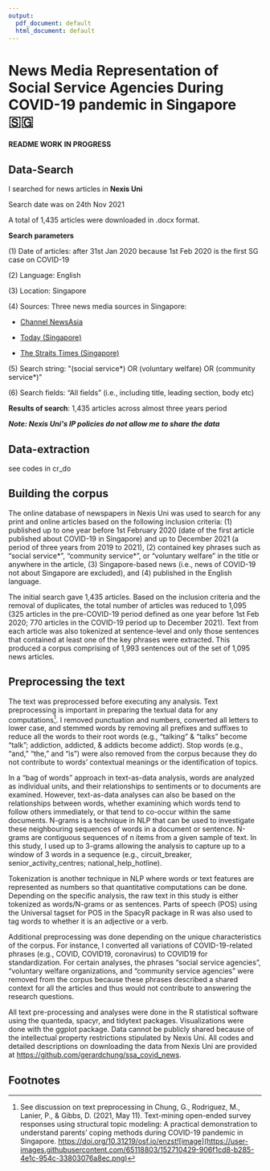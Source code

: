 ```yaml
---
output:
  pdf_document: default
  html_document: default
---
```

# News Media Representation of Social Service Agencies During COVID-19 pandemic in Singapore :singapore:

**README WORK IN PROGRESS**

## Data-Search
I searched for news articles in __Nexis Uni__
 
Search date was on 24th Nov 2021 

A total of 1,435 articles were downloaded in .docx format. 

**Search parameters**

 (1) Date of articles: after 31st Jan 2020 because 1st Feb 2020 is the first SG case on COVID-19

 (2) Language: English
 
 (3) Location: Singapore
 
 (4) Sources: Three news media sources in Singapore:
 
  * [Channel NewsAsia](https://www.channelnewsasia.com/news/singapore)
        
  * [Today (Singapore)](https://www.todayonline.com/)
        
  * [The Straits Times (Singapore)](https://www.straitstimes.com/global)
        
 (5) Search string: "(social service*) OR (voluntary welfare) OR (community service*)"
 
 (6) Search fields: “All fields” (i.e., including title, leading section, body etc)
 
**Results of search**: 1,435 articles across almost three years period

***Note: Nexis Uni's IP policies do not allow me to share the data***

## Data-extraction
see codes in cr_do

## Building the corpus
The online database of newspapers in Nexis Uni was used to search for any print and online articles based on the following inclusion criteria: (1) published up to one year before 1st February 2020 (date of the first article published about COVID-19 in Singapore) and up to December 2021 (a period of three years from 2019 to 2021), (2) contained key phrases such as “social service*”, “community service*”, or “voluntary welfare” in the title or anywhere in the article, (3) Singapore-based news (i.e., news of COVID-19 not about Singapore are excluded), and (4) published in the English language. 

The initial search gave 1,435 articles. Based on the inclusion criteria and the removal of duplicates, the total number of articles was reduced to 1,095 (325 articles in the pre-COVID-19 period defined as one year before 1st Feb 2020; 770 articles in the COVID-19 period up to December 2021). Text from each article was also tokenized at sentence-level and only those sentences that contained at least one of the key phrases were extracted. This produced a corpus comprising of 1,993 sentences out of the set of 1,095 news articles. 
 

## Preprocessing the text
The text was preprocessed before executing any analysis. Text preprocessing is important in preparing the textual data for any computations[^1]. I removed punctuation and numbers, converted all letters to lower case, and stemmed words by removing all prefixes and suffixes to reduce all the words to their root words (e.g., “talking” & “talks” become “talk”; addiction, addicted, & addicts become addict). Stop words (e.g., “and,” “the,” and “is”) were also removed from the corpus because they do not contribute to words’ contextual meanings or the identification of topics. 

In a “bag of words” approach in text-as-data analysis, words are analyzed as individual units, and their relationships to sentiments or to documents are examined. However, text-as-data analyses can also be based on the relationships between words, whether examining which words tend to follow others immediately, or that tend to co-occur within the same documents. N-grams is a technique in NLP that can be used to investigate these neighbouring sequences of words in a document or sentence. N-grams are contiguous sequences of n items from a given sample of text. In this study, I used up to 3-grams allowing the analysis to capture up to a window of 3 words in a sequence (e.g., circuit_breaker, senior_activity_centres; national_help_hotline). 

Tokenization is another technique in NLP where words or text features are represented as numbers so that quantitative computations can be done. Depending on the specific analysis, the raw text in this study is either tokenized as words/N-grams or as sentences. Parts of speech (POS) using the Universal tagset for POS in the SpacyR package in R was also used to tag words to whether it is an adjective or a verb. 

Additional preprocessing was done depending on the unique characteristics of the corpus. For instance, I converted all variations of COVID-19-related phrases (e.g., COVID, COVID19, coronavirus) to COVID19 for standardization. For certain analyses, the phrases “social service agencies”, “voluntary welfare organizations, and “community service agencies” were removed from the corpus because these phrases described a shared context for all the articles and thus would not contribute to answering the research questions. 

All text pre-processing and analyses were done in the R statistical software using the quanteda, spacyr, and tidytext packages. Visualizations were done with the ggplot package. Data cannot be publicly shared because of the intellectual property restrictions stipulated by Nexis Uni. All codes and detailed descriptions on downloading the data from Nexis Uni are provided at https://github.com/gerardchung/ssa_covid_news.

## Footnotes
[^1]: See discussion on text preprocessing in Chung, G., Rodriguez, M., Lanier, P., & Gibbs, D. (2021, May 11). Text-mining open-ended survey responses using structural topic modeling: A practical demonstration to understand parents’ coping methods during COVID-19 pandemic in Singapore. https://doi.org/10.31219/osf.io/enzst![image](https://user-images.githubusercontent.com/65118803/152710429-906f1cd8-b285-4e1c-954c-33803076a8ec.png)



